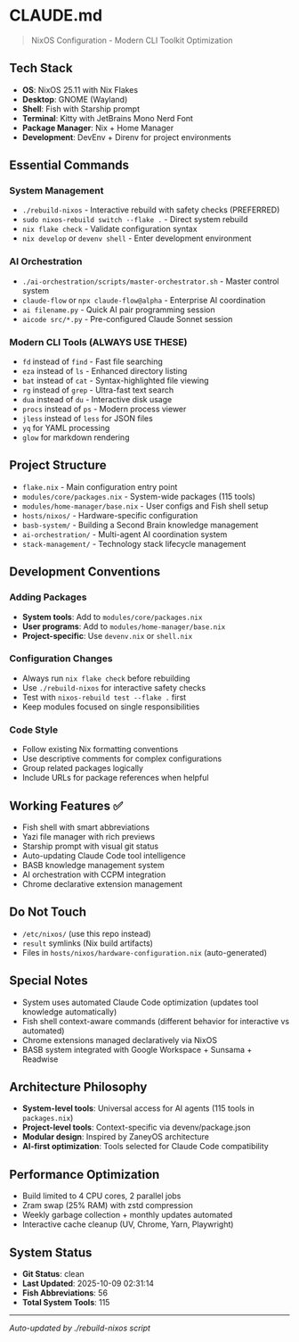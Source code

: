 # CLAUDE.md

> NixOS Configuration - Modern CLI Toolkit Optimization

## Tech Stack
- **OS**: NixOS 25.11 with Nix Flakes
- **Desktop**: GNOME (Wayland)
- **Shell**: Fish with Starship prompt
- **Terminal**: Kitty with JetBrains Mono Nerd Font
- **Package Manager**: Nix + Home Manager
- **Development**: DevEnv + Direnv for project environments

## Essential Commands

### System Management
- `./rebuild-nixos` - Interactive rebuild with safety checks (PREFERRED)
- `sudo nixos-rebuild switch --flake .` - Direct system rebuild
- `nix flake check` - Validate configuration syntax
- `nix develop` or `devenv shell` - Enter development environment

### AI Orchestration
- `./ai-orchestration/scripts/master-orchestrator.sh` - Master control system
- `claude-flow` or `npx claude-flow@alpha` - Enterprise AI coordination
- `ai filename.py` - Quick AI pair programming session
- `aicode src/*.py` - Pre-configured Claude Sonnet session

### Modern CLI Tools (ALWAYS USE THESE)
- `fd` instead of `find` - Fast file searching
- `eza` instead of `ls` - Enhanced directory listing
- `bat` instead of `cat` - Syntax-highlighted file viewing
- `rg` instead of `grep` - Ultra-fast text search
- `dua` instead of `du` - Interactive disk usage
- `procs` instead of `ps` - Modern process viewer
- `jless` instead of `less` for JSON files
- `yq` for YAML processing
- `glow` for markdown rendering

## Project Structure
- `flake.nix` - Main configuration entry point
- `modules/core/packages.nix` - System-wide packages (115 tools)
- `modules/home-manager/base.nix` - User configs and Fish shell setup
- `hosts/nixos/` - Hardware-specific configuration
- `basb-system/` - Building a Second Brain knowledge management
- `ai-orchestration/` - Multi-agent AI coordination system
- `stack-management/` - Technology stack lifecycle management

## Development Conventions

### Adding Packages
- **System tools**: Add to `modules/core/packages.nix`
- **User programs**: Add to `modules/home-manager/base.nix`
- **Project-specific**: Use `devenv.nix` or `shell.nix`

### Configuration Changes
- Always run `nix flake check` before rebuilding
- Use `./rebuild-nixos` for interactive safety checks
- Test with `nixos-rebuild test --flake .` first
- Keep modules focused on single responsibilities

### Code Style
- Follow existing Nix formatting conventions
- Use descriptive comments for complex configurations
- Group related packages logically
- Include URLs for package references when helpful

## Working Features ✅
- Fish shell with smart abbreviations
- Yazi file manager with rich previews
- Starship prompt with visual git status
- Auto-updating Claude Code tool intelligence
- BASB knowledge management system
- AI orchestration with CCPM integration
- Chrome declarative extension management

## Do Not Touch
- `/etc/nixos/` (use this repo instead)
- `result` symlinks (Nix build artifacts)
- Files in `hosts/nixos/hardware-configuration.nix` (auto-generated)

## Special Notes
- System uses automated Claude Code optimization (updates tool knowledge automatically)
- Fish shell context-aware commands (different behavior for interactive vs automated)
- Chrome extensions managed declaratively via NixOS
- BASB system integrated with Google Workspace + Sunsama + Readwise

## Architecture Philosophy
- **System-level tools**: Universal access for AI agents (115 tools in `packages.nix`)
- **Project-level tools**: Context-specific via devenv/package.json
- **Modular design**: Inspired by ZaneyOS architecture
- **AI-first optimization**: Tools selected for Claude Code compatibility

## Performance Optimization
- Build limited to 4 CPU cores, 2 parallel jobs
- Zram swap (25% RAM) with zstd compression
- Weekly garbage collection + monthly updates automated
- Interactive cache cleanup (UV, Chrome, Yarn, Playwright)

## System Status
- **Git Status**: clean
- **Last Updated**: 2025-10-09 02:31:14
- **Fish Abbreviations**: 56
- **Total System Tools**: 115

---
*Auto-updated by ./rebuild-nixos script*